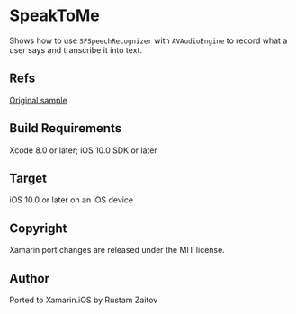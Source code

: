 SpeakToMe
==============

Shows how to use `SFSpeechRecognizer` with `AVAudioEngine` to record what a user says and transcribe it into text.

Refs
----
[Original sample](https://developer.apple.com/library/prerelease/content/samplecode/SpeakToMe/Introduction/Intro.html#//apple_ref/doc/uid/TP40017110)

Build Requirements
------------------

Xcode 8.0 or later; iOS 10.0 SDK or later

Target
------
iOS 10.0 or later on an iOS device

Copyright
--------

Xamarin port changes are released under the MIT license.

Author
------

Ported to Xamarin.iOS by Rustam Zaitov
